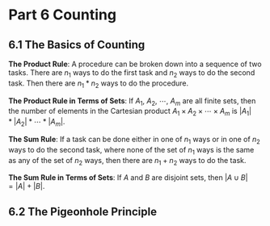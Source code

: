 # Part 6 Counting

## 6.1 The Basics of Counting

**The Product Rule**: A procedure can be broken down into a sequence of two tasks. There are $n_1$ ways to do the first task and $n_2$ ways to do the second task. Then there are $n_1*n_2$ ways to do the procedure.

**The Product Rule in Terms of Sets**: If $A_1$, $A_2$, $\cdots$, $A_m$ are all finite sets, then the number of elements in the Cartesian product $A_1 \times A_2 \times \cdots \times A_m$ is $|A_1| * |A_2| * \cdots * |A_m|$.

**The Sum Rule**: If a task can be done either in one of $n_1$ ways or in one of $n_2$ ways to do the second task, where none of the set of $n_1$ ways is the same as any of the set of $n_2$ ways, then there are $n_1 + n_2$ ways to do the task.

**The Sum Rule in Terms of Sets**: If $A$ and $B$ are disjoint sets, then $|A \cup B| = |A| + |B|$.

## 6.2 The Pigeonhole Principle

